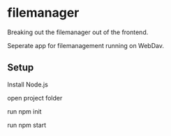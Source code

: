 # filemanager

Breaking out the filemanager out of the frontend.

Seperate app for filemanagement running on WebDav.

## Setup

Install Node.js

open project folder

run npm init

run npm start
